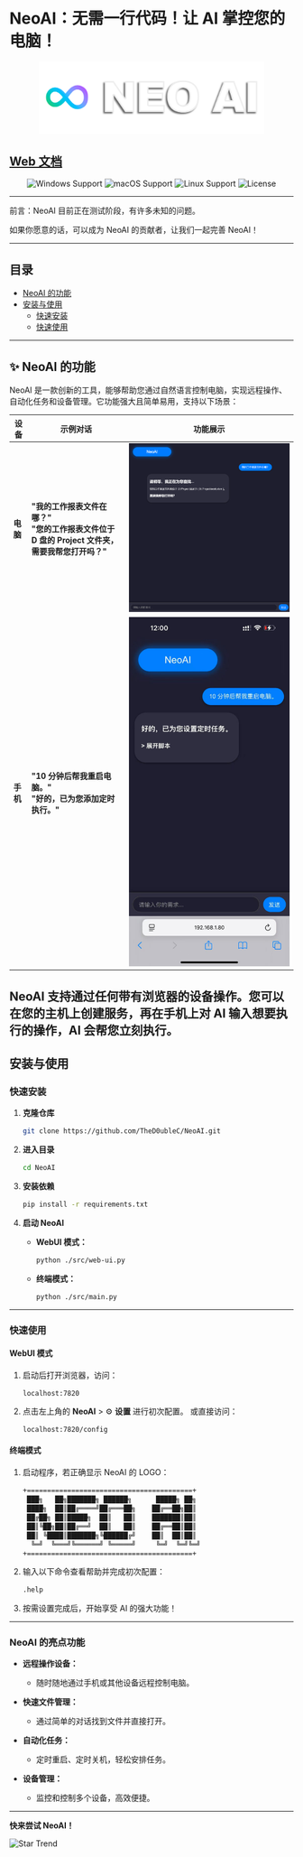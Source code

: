 # NeoAI：无需一行代码！让 AI 掌控您的电脑！

<p align="center">
  <img src="LOGO.png" alt="Logo" width="400" />
</p>

## [Web 文档](thed0ublec.github.com/NeoAI)

<section align="center">
  <img src="https://img.shields.io/badge/platform-Windows-blue?style=for-the-badge" alt="Windows Support">
  <img src="https://img.shields.io/badge/platform-macOS-lightgreen?style=for-the-badge" alt="macOS Support">
  <img src="https://img.shields.io/badge/platform-Linux-green?style=for-the-badge" alt="Linux Support">
  <img src="https://img.shields.io/badge/license-MIT-blue?style=for-the-badge" alt="License">
</section>

---

前言：NeoAI 目前正在测试阶段，有许多未知的问题。

如果你愿意的话，可以成为 NeoAI 的贡献者，让我们一起完善 NeoAI！

---

## **目录**

- [NeoAI 的功能](#neoai-的功能)
- [安装与使用](#安装与使用)
  - [快速安装](#快速安装)
  - [快速使用](#快速使用)

---

## **✨ NeoAI 的功能**

NeoAI 是一款创新的工具，能够帮助您通过自然语言控制电脑，实现远程操作、自动化任务和设备管理。它功能强大且简单易用，支持以下场景：

| 设备     | 示例对话                                                                                               | 功能展示            |
| -------- | ------------------------------------------------------------------------------------------------------ | ------------------- |
| **电脑** | **"我的工作报表文件在哪？"** <br> **"您的工作报表文件位于 D 盘的 Project 文件夹，需要我帮您打开吗？"** | ![PC](PC.png)       |
| **手机** | **"10 分钟后帮我重启电脑。"** <br> **"好的，已为您添加定时执行。"**                                    | ![Phone](Phone.jpg) |

## NeoAI 支持通过任何带有浏览器的设备操作。您可以在您的主机上创建服务，再在手机上对 AI 输入想要执行的操作，AI 会帮您立刻执行。

## **安装与使用**

### **快速安装**

1. **克隆仓库**

   ```bash
   git clone https://github.com/TheD0ubleC/NeoAI.git
   ```

2. **进入目录**

   ```bash
   cd NeoAI
   ```

3. **安装依赖**

   ```bash
   pip install -r requirements.txt
   ```

4. **启动 NeoAI**

   - **WebUI 模式：**

     ```bash
     python ./src/web-ui.py
     ```

   - **终端模式：**
     ```bash
     python ./src/main.py
     ```

---

### **快速使用**

#### **WebUI 模式**

1. 启动后打开浏览器，访问：

   ```
   localhost:7820
   ```

2. 点击左上角的 **NeoAI** > ⚙️ **设置** 进行初次配置。
   或直接访问：
   ```
   localhost:7820/config
   ```

#### **终端模式**

1. 启动程序，若正确显示 NeoAI 的 LOGO：

   ```
   +=========================================+
    ███╗   ██╗███████╗ ██████╗      █████╗ ██╗
    ████╗  ██║██╔════╝██╔═══██╗    ██╔══██╗██║
    ██╔██╗ ██║█████╗  ██║   ██║    ███████║██║
    ██║╚██╗██║██╔══╝  ██║   ██║    ██╔══██║██║
    ██║ ╚████║███████╗╚██████╔╝    ██║  ██║██║
     ╚═╝  ╚═══╝╚══════╝ ╚═════╝     ╚═╝  ╚═╝╚═╝
   +=========================================+
   ```

2. 输入以下命令查看帮助并完成初次配置：

   ```bash
   .help
   ```

3. 按需设置完成后，开始享受 AI 的强大功能！

---

### **NeoAI 的亮点功能**

- **远程操作设备：**

  - 随时随地通过手机或其他设备远程控制电脑。

- **快速文件管理：**

  - 通过简单的对话找到文件并直接打开。

- **自动化任务：**

  - 定时重启、定时关机，轻松安排任务。

- **设备管理：**
  - 监控和控制多个设备，高效便捷。

---

**快来尝试 NeoAI！**

![Star Trend](https://starchart.cc/thed0ublec/neoai.svg)
